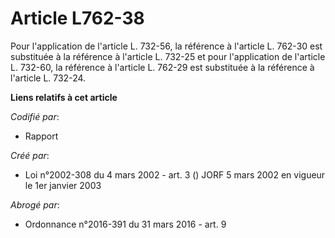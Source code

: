 # Article L762-38

Pour l'application de l'article L. 732-56, la référence à l'article L. 762-30 est substituée à la référence à l'article L.
732-25 et pour l'application de l'article L. 732-60, la référence à l'article L. 762-29 est substituée à la référence à
l'article L. 732-24.

**Liens relatifs à cet article**

_Codifié par_:

  - Rapport

_Créé par_:

  - Loi n°2002-308 du 4 mars 2002 - art. 3 () JORF 5 mars 2002 en vigueur le 1er janvier 2003

_Abrogé par_:

  - Ordonnance n°2016-391 du 31 mars 2016 - art. 9

